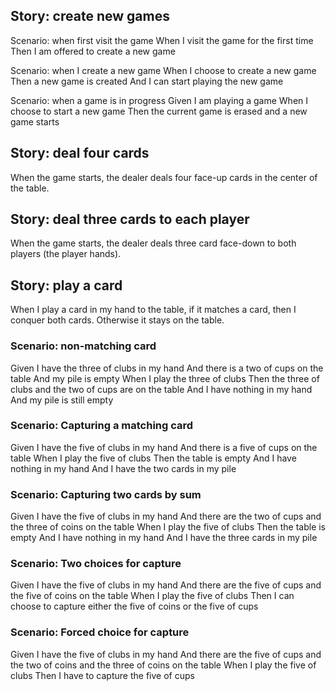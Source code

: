 Story: create new games
-----------------------

Scenario: when first visit the game
When I visit the game for the first time
Then I am offered to create a new game

Scenario: when I create a new game
When I choose to create a new game
Then a new game is created
 And I can start playing the new game
 
Scenario: when a game is in progress
Given I am playing a game
When I choose to start a new game
Then the current game is erased
 and a new game starts



Story: deal four cards
----------------------
When the game starts, the dealer deals four face-up cards in the center of the table.

Story: deal three cards to each player
--------------------------------------
When the game starts, the dealer deals three card face-down to both players (the player hands).

Story: play a card
------------------
When I play a card in my hand to the table, if it matches a card, then I conquer both cards.  Otherwise it stays on the table.

### Scenario: non-matching card
Given I have the three of clubs in my hand
  And there is a two of cups on the table
  And my pile is empty
 When I play the three of clubs
 Then the three of clubs and the two of cups are on the table
  And I have nothing in my hand
  And my pile is still empty
  
### Scenario: Capturing a matching card
Given I have the five of clubs in my hand
  And there is a five of cups on the table
 When I play the five of clubs
 Then the table is empty
  And I have nothing in my hand
  And I have the two cards in my pile
  
### Scenario: Capturing two cards by sum
Given I have the five of clubs in my hand
  And there are the two of cups and the three of coins on the table
 When I play the five of clubs
 Then the table is empty
  And I have nothing in my hand
  And I have the three cards in my pile

### Scenario: Two choices for capture
Given I have the five of clubs in my hand
  And there are the five of cups and the five of coins on the table
 When I play the five of clubs 
 Then I can choose to capture either the five of coins or the five of cups

### Scenario: Forced choice for capture
Given I have the five of clubs in my hand
  And there are the five of cups and the two of coins and the three of coins on the table
 When I play the five of clubs 
 Then I have to capture the five of cups


